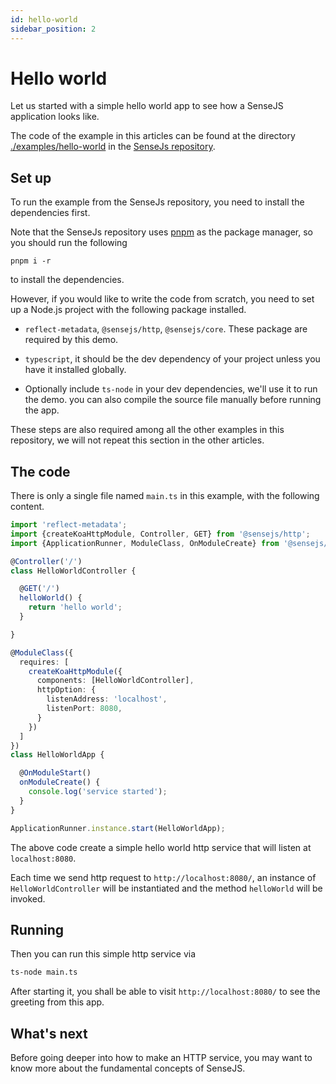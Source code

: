 ```yaml
---
id: hello-world
sidebar_position: 2
---
```

# Hello world

Let us started with a simple hello world app to see how a SenseJS application looks like.

The code of the example in this articles can be found at the directory
[./examples/hello-world](https://github.com/sensejs/sensejs/tree/master/examples/hello-world)
in the [SenseJs repository].

## Set up

To run the example from the SenseJs repository, you need to install the dependencies first.

Note that the SenseJs repository uses [pnpm](https://pnpm.io/) as the package manager, so you should run the following

```
pnpm i -r
```

to install the dependencies.

However, if you would like to write the code from scratch, you need to set up a Node.js project with the following
package installed.

- `reflect-metadata`, `@sensejs/http`, `@sensejs/core`. These package are required by this demo.

- `typescript`, it should be the dev dependency of your project unless you have it installed globally.

- Optionally include `ts-node` in your dev dependencies, we'll use it to run the demo. you can also compile the source file
  manually before running the app.

These steps are also required among all the other examples in this repository, we will not repeat this section in
the other articles.

## The code

There is only a single file named `main.ts` in this example, with the following content.

```typescript
import 'reflect-metadata';
import {createKoaHttpModule, Controller, GET} from '@sensejs/http';
import {ApplicationRunner, ModuleClass, OnModuleCreate} from '@sensejs/core';

@Controller('/')
class HelloWorldController {

  @GET('/')
  helloWorld() {
    return 'hello world';
  }

}

@ModuleClass({
  requires: [
    createKoaHttpModule({
      components: [HelloWorldController],
      httpOption: {
        listenAddress: 'localhost',
        listenPort: 8080,
      }
    })
  ]
})
class HelloWorldApp {

  @OnModuleStart()
  onModuleCreate() {
    console.log('service started');
  }
}

ApplicationRunner.instance.start(HelloWorldApp);
```

The above code create a simple hello world http service that will listen at `localhost:8080`.

Each time we send http request to `http://localhost:8080/`, an instance of `HelloWorldController` will be instantiated
and the method `helloWorld` will be invoked.

## Running

Then you can run this simple http service via

```bash
ts-node main.ts
```

After starting it, you shall be able to visit `http://localhost:8080/` to see the greeting from this app.

## What's next

Before going deeper into how to make an HTTP service, you may want to know more about the fundamental concepts
of SenseJS.






[SenseJS repository]: https://github.com/sensejs/sensejs




